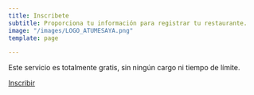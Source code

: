 ```yaml
---
title: Inscribete
subtitle: Proporciona tu información para registrar tu restaurante.
image: "/images/LOGO_ATUMESAYA.png"
template: page

---
```

Este servicio es totalmente gratis, sin ningún cargo ni tiempo de límite.

[Inscribir](www.atumesaya.mx "Inscribir")